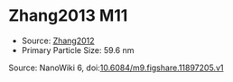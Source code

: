 <a name="material" />

# Zhang2013 M11
<script type="application/ld+json">
  {
    "@context": "https://schema.org/",
    "@type": "ChemicalSubstance",
    "@id": "https://egonw.github.io/nanowiki/nanowiki316.html#material",
    "http://purl.org/dc/terms/conformsTo":
      {
        "@type": "CreativeWork",
        "@id": "https://bioschemas.org/profiles/ChemicalSubstance/0.4-RELEASE/"
      },
    "identfier": "316",
    "name": "Zhang2013 M11",
    "url": "https://egonw.github.io/nanowiki/nanowiki316.html#material",
    "sameAs": "http://127.0.0.1/mediawiki/index.php/Special:URIResolver/Zhang2013_M11"
  }
</script>


* Source: [Zhang2012](articleZhang2012.md)
* Primary Particle Size: 59.6 nm


Source: NanoWiki 6, doi:[10.6084/m9.figshare.11897205.v1](https://doi.org/10.6084/m9.figshare.11897205.v1)
